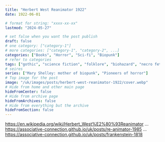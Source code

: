 ```yaml
---
title: "Herbert West Reanimator 1922"
date: 1922-06-01

# format for string: "xxxx-xx-xx"
lastmod: "2024-05-27"

# set false when you want the post publish
draft: false
# one category: ["category-1"]
# more categories: ["category-1", "category-2", ...]
categories: ["Books", "Horror", "Sci-fi", "Biopunk"]
# refer to categories
tags: ["gothic", "science fiction", "folklore", "biohazard", "necro fetishism", "zombie", "mary shelley", "lovecraft"]
# seires
series: ["Mary Shelley: mother of biopunk", "Pioneers of horror"]
# Top image for the post
image: "/uk/images/posts/herbert-west-reanimator-1922/cover.webp"
# Hide from home and other main page
hideFromCenter: false
# Hide from archive page
hideFromArchives: false
# Hide from everything but the archive
hideFromSection: false
---
```

https://en.wikipedia.org/wiki/Herbert_West%E2%80%93Reanimator
...
https://associative-connection.github.io/uk/posts/re-animator-1985
...
https://associative-connection.github.io/uk/posts/frankenstein-1818
<!--more-->